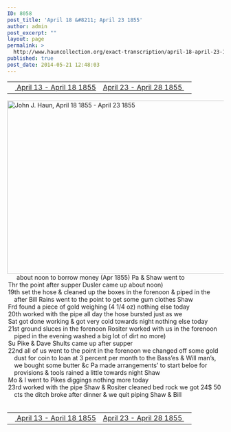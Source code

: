```yaml
---
ID: 8058
post_title: 'April 18 &#8211; April 23 1855'
author: admin
post_excerpt: ""
layout: page
permalink: >
  http://www.hauncollection.org/exact-transcription/april-18-april-23-1855/
published: true
post_date: 2014-05-21 12:48:03
---
```

<table style="width: 100%;" align="center">
<tbody>
<tr>
<td width="50%"><a title="April 13 – April 18 1855" href="http://www.hauncollection.org/version-2/version-ii-series-i/april-13-april-18-1855/"><img src="https://lh3.googleusercontent.com/-EFJpxxNiPNw/VqgtWBCZrMI/AAAAAAAAAFU/WfY4lPFWWkg/s800-Ic42/Soeb-Plain-Arrows-8-10px.png" alt="" width="10" height="10" /> April 13 - April 18 1855</a></td>
<td style="text-align: right;"><a title="April 23 – April 28 1855" href="http://www.hauncollection.org/version-2/version-ii-series-i/april-23-april-28-1855/"> April 23 - April 28 1855 <img src="https://lh3.googleusercontent.com/-67k0cYlpXHw/VqgtWKz1MXI/AAAAAAAAAFU/k9PW_Piyurk/s800-Ic42/Soeb-Plain-Arrows-5-10px.png" alt="" width="10" height="10" /></a></td>
</tr>
</tbody>
</table>
<a href="http://www.hauncollection.org/wp-content/uploads/John Haun/JJH_090_April 18 1855 - April 23 1855.JPG" target="_blank" rel="noopener"><img class="alignnone wp-image-2320 size-large" src="http://www.hauncollection.org/wp-content/uploads/John Haun/JJH_090_April 18 1855 - April 23 1855-1024x682.jpg" alt="John J. Haun, April 18 1855 - April 23 1855" width="604" height="402" /></a>
<div style="text-indent: -1em; padding-left: 16px;"><span style="color: #ffffff;">.   </span> about noon to borrow money (Apr 1855) Pa &amp; Shaw went to</div>
<div style="text-indent: -1em; padding-left: 16px;">Thr the point after supper Dusler came up about noon)</div>
<div style="text-indent: -1em; padding-left: 16px;">19th set the hose &amp; cleaned up the boxes in the forenoon &amp; piped in the
after Bill Rains went to the point to get some gum clothes Shaw</div>
<div style="text-indent: -1em; padding-left: 16px;">Frd found a piece of gold weighing (4 1/4 oz) nothing else today</div>
<div style="text-indent: -1em; padding-left: 16px;">20th worked with the pipe all day the hose bursted just as we</div>
<div style="text-indent: -1em; padding-left: 16px;">Sat got done working &amp; got very cold towards night nothing else today</div>
<div style="text-indent: -1em; padding-left: 16px;">21st ground sluces in the forenoon Rositer worked with us in the
forenoon piped in the evening washed a big lot of dirt no more)</div>
<div style="text-indent: -1em; padding-left: 16px;">Su Pike &amp; Dave Shults came up after supper</div>
<div style="text-indent: -1em; padding-left: 16px;">22nd all of us went to the point in the forenoon we changed off some
gold dust for coin to loan at 3 percent per month to the Bass’es &amp; Will
man’s, we bought some butter &amp;c Pa made arrangements’ to start
beloe for provisions &amp; tools rained a little towards night Shaw</div>
<div style="text-indent: -1em; padding-left: 16px;">Mo &amp; I went to Pikes diggings nothing more today</div>
<div style="text-indent: -1em; padding-left: 16px;">23rd worked with the pipe Shaw &amp; Rositer cleaned bed rock we got 24$ 50 cts
the ditch broke after dinner &amp; we quit piping Shaw &amp; Bill</div>
&nbsp;
<table style="width: 100%;" align="center">
<tbody>
<tr>
<td width="50%"><a title="April 13 – April 18 1855" href="http://www.hauncollection.org/version-2/version-ii-series-i/april-13-april-18-1855/"><img src="https://lh3.googleusercontent.com/-EFJpxxNiPNw/VqgtWBCZrMI/AAAAAAAAAFU/WfY4lPFWWkg/s800-Ic42/Soeb-Plain-Arrows-8-10px.png" alt="" width="10" height="10" /> April 13 - April 18 1855</a></td>
<td style="text-align: right;"><a title="April 23 – April 28 1855" href="http://www.hauncollection.org/version-2/version-ii-series-i/april-23-april-28-1855/"> April 23 - April 28 1855 <img src="https://lh3.googleusercontent.com/-67k0cYlpXHw/VqgtWKz1MXI/AAAAAAAAAFU/k9PW_Piyurk/s800-Ic42/Soeb-Plain-Arrows-5-10px.png" alt="" width="10" height="10" /></a></td>
</tr>
</tbody>
</table>